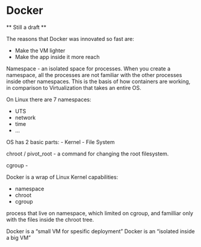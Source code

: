 # Docker

** Still a draft **

The reasons that Docker was innovated so fast are:
- Make the VM lighter
- Make the app inside it more reach


Namespace - an isolated space for processes.
When you create a namespace, all the processes are not familiar with the other processes inside other namespaces.
This is the basis of how containers are working, in comparison to Virtualization that takes an entire OS.

On Linux there are 7 namespaces:
- UTS
- network
- time
- …

OS has 2 basic parts:
	- Kernel
	- File System

chroot / pivot_root - a command for changing the root filesystem.

cgroup -

Docker is a wrap of Linux Kernel capabilities:
- namespace
- chroot
- cgroup

process that live on namespace, which limited on cgroup, and familliar only with the files inside the chroot tree.

Docker is a “small VM for spesific deployment”
Docker is an “isolated inside a big VM”
